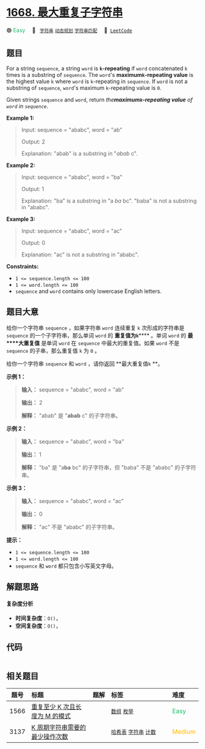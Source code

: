 # [1668. 最大重复子字符串](https://leetcode.com/problems/maximum-repeating-substring)

🟢 <font color=#15bd66>Easy</font>&emsp; 🔖&ensp; [`字符串`](/leetcode-js/outline/tag/string.md) [`动态规划`](/leetcode-js/outline/tag/dynamic-programming.md) [`字符串匹配`](/leetcode-js/outline/tag/string-matching.md)&emsp; 🔗&ensp;[`LeetCode`](https://leetcode.com/problems/maximum-repeating-substring)

## 题目

For a string `sequence`, a string `word` is **`k`-repeating** if `word`
concatenated `k` times is a substring of `sequence`. The `word`'s
**maximum`k`-repeating value** is the highest value `k` where `word` is
`k`-repeating in `sequence`. If `word` is not a substring of `sequence`,
`word`'s maximum `k`-repeating value is `0`.

Given strings `sequence` and `word`, return _the**maximum`k`-repeating value**
of `word` in `sequence`_.



**Example 1:**

> Input: sequence = "ababc", word = "ab"
> 
> Output: 2
> 
> Explanation: "abab" is a substring in "_abab_ c".

**Example 2:**

> Input: sequence = "ababc", word = "ba"
> 
> Output: 1
> 
> Explanation: "ba" is a substring in "a _ba_ bc". "baba" is not a substring in "ababc".

**Example 3:**

> Input: sequence = "ababc", word = "ac"
> 
> Output: 0
> 
> Explanation: "ac" is not a substring in "ababc". 

**Constraints:**

  * `1 <= sequence.length <= 100`
  * `1 <= word.length <= 100`
  * `sequence` and `word` contains only lowercase English letters.


## 题目大意

给你一个字符串 `sequence` ，如果字符串 `word` 连续重复 `k` 次形成的字符串是 `sequence` 的一个子字符串，那么单词
`word` 的 **重复值为`k`****** 。单词 `word` 的 **最****大重复值** 是单词 `word` 在 `sequence`
中最大的重复值。如果 `word` 不是 `sequence` 的子串，那么重复值 `k` 为 `0` 。

给你一个字符串 `sequence` 和 `word` ，请你返回 **最大重复值`k` **。

**示例 1：**

> 
> 
> 
> 
> 
> **输入：** sequence = "ababc", word = "ab"
> 
> **输出：** 2
> 
> **解释：** "abab" 是 "**abab** c" 的子字符串。
> 
> 

**示例 2：**

> 
> 
> 
> 
> 
> **输入：** sequence = "ababc", word = "ba"
> 
> **输出：** 1
> 
> **解释：** "ba" 是 "a**ba** bc" 的子字符串，但 "baba" 不是 "ababc" 的子字符串。
> 
> 

**示例 3：**

> 
> 
> 
> 
> 
> **输入：** sequence = "ababc", word = "ac"
> 
> **输出：** 0
> 
> **解释：** "ac" 不是 "ababc" 的子字符串。
> 
> 

**提示：**

  * `1 <= sequence.length <= 100`
  * `1 <= word.length <= 100`
  * `sequence` 和 `word` 都只包含小写英文字母。


## 解题思路

#### 复杂度分析

- **时间复杂度**：`O()`，
- **空间复杂度**：`O()`，

## 代码

```javascript

```

## 相关题目

<!-- prettier-ignore -->
| 题号 | 标题 | 题解 | 标签 | 难度 |
| :------: | :------ | :------: | :------ | :------ |
| 1566 | [重复至少 K 次且长度为 M 的模式](https://leetcode.com/problems/detect-pattern-of-length-m-repeated-k-or-more-times) |  |  [`数组`](/leetcode-js/outline/tag/array.md) [`枚举`](/leetcode-js/outline/tag/enumeration.md) | <font color=#15bd66>Easy</font> |
| 3137 | [K 周期字符串需要的最少操作次数](https://leetcode.com/problems/minimum-number-of-operations-to-make-word-k-periodic) |  |  [`哈希表`](/leetcode-js/outline/tag/hash-table.md) [`字符串`](/leetcode-js/outline/tag/string.md) [`计数`](/leetcode-js/outline/tag/counting.md) | <font color=#ffb800>Medium</font> |

<style>
.blue {
    background-color: #096dd9;
    padding: 0.25rem 0.5rem;
    margin: 0;
    font-size: 0.85em;
    border-radius: 3px;
    color: white;
    font-weight: 500;
}
table th:first-of-type { width: 10%; }
table th:nth-of-type(2) { width: 35%; }
table th:nth-of-type(3) { width: 10%; }
table th:nth-of-type(4) { width: 35%; }
table th:nth-of-type(5) { width: 10%; }
</style>
